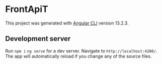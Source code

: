 # FrontApiT

This project was generated with [Angular CLI](https://github.com/angular/angular-cli) version 13.2.3.

## Development server

Run `npm i` `ng serve` for a dev server. Navigate to `http://localhost:4200/`. The app will automatically reload if you change any of the source files.
